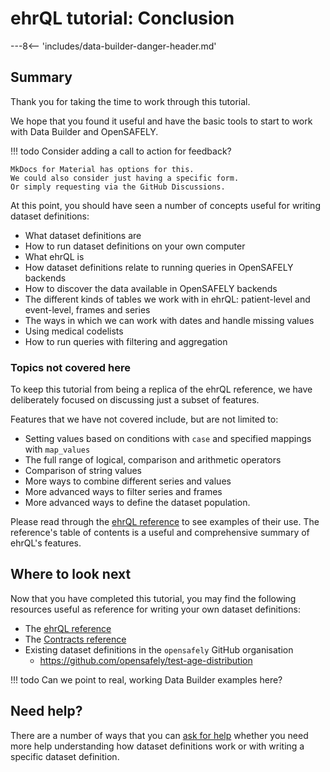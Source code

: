 # ehrQL tutorial: Conclusion

---8<-- 'includes/data-builder-danger-header.md'

## Summary

Thank you for taking the time to work through this tutorial.

We hope that you found it useful and have the basic tools to start to work with Data Builder and OpenSAFELY.

!!! todo
    Consider adding a call to action for feedback?

    MkDocs for Material has options for this.
    We could also consider just having a specific form.
    Or simply requesting via the GitHub Discussions.

At this point,
you should have seen a number of concepts
useful for writing dataset definitions:

* What dataset definitions are
* How to run dataset definitions on your own computer
* What ehrQL is
* How dataset definitions relate to running queries in OpenSAFELY backends
* How to discover the data available in OpenSAFELY backends
* The different kinds of tables we work with in ehrQL: patient-level and event-level, frames and series
* The ways in which we can work with dates and handle missing values
* Using medical codelists
* How to run queries with filtering and aggregation

### Topics not covered here

To keep this tutorial from being a replica of the ehrQL reference,
we have deliberately focused on discussing just a subset of features.

Features that we have not covered include, but are not limited to:

* Setting values based on conditions with `case` and specified mappings with `map_values`
* The full range of logical, comparison and arithmetic operators
* Comparison of string values
* More ways to combine different series and values
* More advanced ways to filter series and frames
* More advanced ways to define the dataset population.

Please read through the [ehrQL reference](ehrql-reference.md)
to see examples of their use.
The reference's table of contents is a useful and comprehensive summary
of ehrQL's features.

## Where to look next

Now that you have completed this tutorial,
you may find the following resources useful
as reference for writing your own dataset definitions:

* The [ehrQL reference](ehrql-reference.md)
* The [Contracts reference](contracts-reference.md)
* Existing dataset definitions in the `opensafely` GitHub organisation
    * <https://github.com/opensafely/test-age-distribution>

!!! todo
    Can we point to real, working Data Builder examples here?

## Need help?

There are a number of ways that you can [ask for help](how-to-get-help.md)
whether you need more help understanding how dataset definitions work
or with writing a specific dataset definition.
